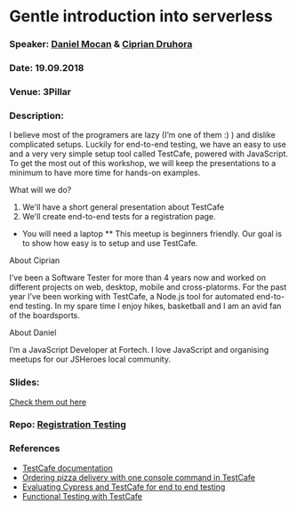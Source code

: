 # Gentle introduction into serverless

### Speaker: [Daniel Mocan](https://twitter.com/danielsmocan) & [Ciprian Druhora](https://github.com/CiprianDru)
### Date: 19.09.2018
### Venue: 3Pillar
### Description:
I believe most of the programers are lazy (I’m one of them :) ) and dislike complicated setups. Luckily for end-to-end testing, we have an easy to use and a very very simple setup tool called TestCafe, powered with JavaScript.
To get the most out of this workshop, we will keep the presentations to a minimum to have more time for hands-on examples.

What will we do?
1. We'll have a short general presentation about TestCafe
2. We'll create end-to-end tests for a registration page.

* You will need a laptop
** This meetup is beginners friendly. Our goal is to show how easy is to setup and use TestCafe.

About Ciprian

I’ve been a Software Tester for more than 4 years now and worked on different projects on web, desktop, mobile and cross-platorms.
For the past year I’ve been working with TestCafe, a Node.js tool for automated end-to-end testing.
In my spare time I enjoy hikes, basketball and I am an avid fan of the boardsports.

About Daniel

I’m a JavaScript Developer at Fortech. I love JavaScript and organising meetups for our JSHeroes local community.

### Slides: 
[Check them out here](https://slides.com/danielmocan/testcafe)
### Repo: [Registration Testing](https://github.com/CiprianDru/testcafe-practice)

### References

* [TestCafe documentation](http://devexpress.github.io/testcafe/documentation/getting-started/)
* [Ordering pizza delivery with one console command in TestCafe](https://medium.com/@dikareva1209/ordering-pizza-delivery-with-one-console-command-in-testcafe-50547c856cb)
* [Evaluating Cypress and TestCafe for end to end testing](https://medium.com/yld-engineering-blog/evaluating-cypress-and-testcafe-for-end-to-end-testing-fcd0303d2103)
* [Functional Testing with TestCafe](https://mherman.org/blog/functional-testing-with-testcafe/)
